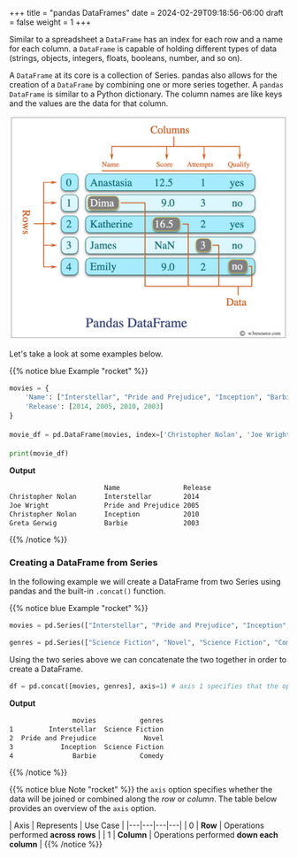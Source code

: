 +++
title = "pandas DataFrames"
date = 2024-02-29T09:18:56-06:00
draft = false
weight = 1
+++

Similar to a spreadsheet a `DataFrame` has an index for each row and a name for each column. a `DataFrame` is capable of holding different types of data (strings, objects, integers, floats, booleans, number, and so on).

A `DataFrame` at its core is a collection of Series. pandas also allows for the creation of a `DataFrame` by combining one or more series together. A `pandas DataFrame` is similar to a Python dictionary. The column names are like keys and the values are the data for that column.

![A diagram of a pandas dataframe](pictures/pandas-dataframe.png?classes=border)

Let's take a look at some examples below.

{{% notice blue Example "rocket" %}}
```python
movies = {
    'Name': ["Interstellar", "Pride and Prejudice", "Inception", "Barbie"],
    'Release': [2014, 2005, 2010, 2003]
}

movie_df = pd.DataFrame(movies, index=['Christopher Nolan', 'Joe Wright', 'Christopher Nolan', 'Greta Gerwig'])

print(movie_df)
```

**Output**

```console
                        Name                Release
Christopher Nolan       Interstellar        2014
Joe Wright              Pride and Prejudice 2005
Christopher Nolan       Inception           2010
Greta Gerwig            Barbie              2003
```
{{% /notice %}}

### Creating a DataFrame from Series

In the following example we will create a DataFrame from two Series using pandas and the built-in `.concat()` function.

{{% notice blue Example "rocket" %}}
```python
movies = pd.Series(["Interstellar", "Pride and Prejudice", "Inception", "Barbie"], index=['1', '2', '3', '4'], name = 'movies')
```

```python
genres = pd.Series(["Science Fiction", "Novel", "Science Fiction", "Comedy"], index=['1', '2', '3', '4'], name='genres')
```
Using the two series above we can concatenate the two together in order to create a DataFrame.

``` python
df = pd.concat([movies, genres], axis=1) # axis 1 specifies that the operations will be performed down each column
```

**Output**

```console
                movies           genres
1         Interstellar  Science Fiction
2  Pride and Prejudice            Novel
3            Inception  Science Fiction
4               Barbie           Comedy
```
{{% /notice %}}

{{% notice blue Note "rocket" %}}
the `axis` option specifies whether the data will be joined or combined along the *row* or *column*. The table below provides an overview of the `axis` option.

| Axis | Represents | Use Case |
|---|---|---|---|
| 0 | **Row** | Operations performed **across rows** |
| 1 | **Column** | Operations performed **down each column** |
{{% /notice %}}